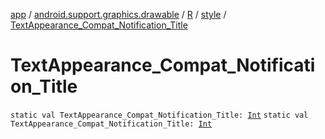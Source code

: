 [app](../../../index.md) / [android.support.graphics.drawable](../../index.md) / [R](../index.md) / [style](index.md) / [TextAppearance_Compat_Notification_Title](./-text-appearance_-compat_-notification_-title.md)

# TextAppearance_Compat_Notification_Title

`static val TextAppearance_Compat_Notification_Title: `[`Int`](https://kotlinlang.org/api/latest/jvm/stdlib/kotlin/-int/index.html)
`static val TextAppearance_Compat_Notification_Title: `[`Int`](https://kotlinlang.org/api/latest/jvm/stdlib/kotlin/-int/index.html)